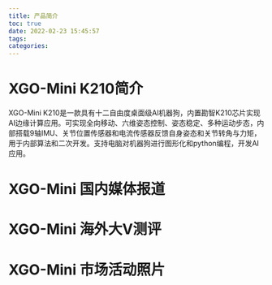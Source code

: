 ```yaml
---
title: 产品简介
toc: true
date: 2022-02-23 15:45:57
tags:
categories: 
---
```


# XGO-Mini K210简介
XGO-Mini K210是一款具有十二自由度桌面级Al机器狗，内置勘智K210芯片实现AI边缘计算应用。可实现全向移动、六维姿态控制、姿态稳定、多种运动步态，内部搭载9轴IMU、关节位置传感器和电流传感器反馈自身姿态和关节转角与力矩，用于内部算法和二次开发。支持电脑对机器狗进行图形化和python编程，开发AI应用。




# XGO-Mini 国内媒体报道




# XGO-Mini 海外大V测评





# XGO-Mini 市场活动照片
